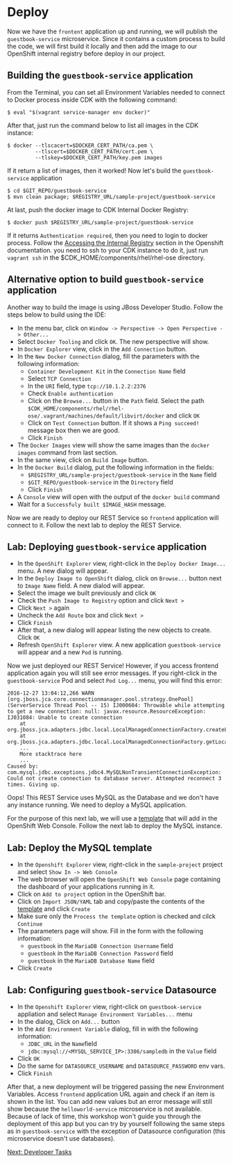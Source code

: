 Deploy
======
Now we have the `frontent` application up and running, we will publish the `guestbook-service` microservice. Since it contains a custom process to build the code, we will first build it locally and then add the image to our OpenShift internal registry before deploy in our project.

Building the `guestbook-service` application
--------------------------------------------
From the Terminal, you can set all Environment Variables needed to connect to Docker process inside CDK with the following command:
```
$ eval "$(vagrant service-manager env docker)"
```
After that, just run the command below to list all images in the CDK instance:
```
$ docker --tlscacert=$DOCKER_CERT_PATH/ca.pem \
         --tlscert=$DOCKER_CERT_PATH/cert.pem \
         --tlskey=$DOCKER_CERT_PATH/key.pem images
```
If it return a list of images, then it worked! Now let's build the `guestbook-service` application
```
$ cd $GIT_REPO/guestbook-service
$ mvn clean package; $REGISTRY_URL/sample-project/guestbook-service
```
At last, push the docker image to CDK Internal Docker Registry:
```
$ docker push $REGISTRY_URL/sample-project/guestbook-service
```
If it returns `Authentication required`, then you need to login to docker process. Follow the [Accessing the Internal Registry](https://docs.openshift.com/container-platform/3.3/dev_guide/managing_images.html#accessing-the-internal-registry) section in the Openshift documentation. you need to ssh to your CDK instance to do it, just run `vagrant ssh` in the $CDK_HOME/components/rhel/rhel-ose directory.

Alternative option to build `guestbook-service` application
-----------------------------------------------------------
Another way to build the image is using JBoss Developer Studio. Follow the steps below to build using the IDE:

* In the  menu bar, click on `Window -> Perspective -> Open Perspective -> Other...`
* Select `Docker Tooling` and click `OK`. The new perspective will show.
* In `Docker Explorer` view, click in the `Add Connection` button.
* In the `New Docker Connection` dialog, fill the parameters with the following information:
    * `Container Development Kit` in the `Connection Name` field
    * Select `TCP Connection`
    * In the `URI` field, type `tcp://10.1.2.2:2376`
    * Check `Enable authentication`
    * Click on the `Browse...` button in the `Path` field. Select the path `$CDK_HOME/components/rhel/rhel-ose/.vagrant/machines/default/libvirt/docker` and click `OK`
    * Click on `Test Connection` button. If it shows a `Ping succeed!` message box then we are good.
    * Click `Finish`
* The `Docker Images` view will show the same images than the `docker images` command from last section.
* In the same view, click on `Build Image` button.
* In the `Docker Build` dialog, put the following information in the fields:
    * `$REGISTRY_URL/sample-project/guestbook-service` in the `Name` field
    * `$GIT_REPO/guestbook-service` in the `Directory` field
    * Click `Finish`
* A `Console` view will open with the output of the `docker build` command
* Wait for a `Successfuly built $IMAGE_HASH` message.

Now we are ready to deploy our REST Service so `frontend` application will connect to it. Follow the next lab to deploy the REST Service.

Lab: Deploying `guestbook-service` application
----------------------------------------------
* In the `OpenShift Explorer` view, right-click in the `Deploy Docker Image...` menu. A new dialog will appear.
* In the `Deploy Image to OpenShift` dialog, click on `Browse...` button next to `Image Name` field. A new dialod will appear.
* Select the image we built previously and click `OK`
* Check the `Push Image to Registry` option and click `Next >`
* Click `Next >` again
* Uncheck the `Add Route` box and click `Next >`
* Click `Finish`
* After that, a new dialog will appear listing the new objects to create. Click `OK`
* Refresh `OpenShift Explorer` view. A new application `guestbook-service` will appear and a new `Pod` is running.

Now we just deployed our REST Service! However, if you access frontend application again you will still see error messages. If you right-click in the `guestbook-service` Pod and select `Pod Log...` menu, you will find this error:
```
2016-12-27 13:04:12,266 WARN  [org.jboss.jca.core.connectionmanager.pool.strategy.OnePool] (ServerService Thread Pool -- 15) IJ000604: Throwable while attempting to get a new connection: null: javax.resource.ResourceException: IJ031084: Unable to create connection
	at org.jboss.jca.adapters.jdbc.local.LocalManagedConnectionFactory.createLocalManagedConnection(LocalManagedConnectionFactory.java:343)
	at org.jboss.jca.adapters.jdbc.local.LocalManagedConnectionFactory.getLocalManagedConnection(LocalManagedConnectionFactory.java:350)
    ...
    More stacktrace here
    ...
Caused by: com.mysql.jdbc.exceptions.jdbc4.MySQLNonTransientConnectionException: Could not create connection to database server. Attempted reconnect 3 times. Giving up.
```
Oops! This REST Service uses MySQL as the Database and we don't have any instance running. We need to deploy a MySQL application.

For the purpose of this next lab, we will use a [template](https://raw.githubusercontent.com/openshift/openshift-ansible/master/roles/openshift_examples/files/examples/v1.4/db-templates/mariadb-ephemeral-template.json) that will add in the OpenShift Web Console. Follow the next lab to deploy the MySQL instance.

Lab: Deploy the MySQL template
------------------------------
* In the `Openshift Explorer` view, right-click in the `sample-project` project and select `Show In -> Web Console`
* The web browser will open the `OpenShift Web Console` page containing the dashboard of your applications running in it.
* Click on `Add to project` option in the OpenShift bar.
* Click on `Import JSON/YAML` tab and copy/paste the contents of the [template](https://raw.githubusercontent.com/openshift/openshift-ansible/master/roles/openshift_examples/files/examples/v1.4/db-templates/mariadb-ephemeral-template.json) and click `Create`
* Make sure only the `Process the template` option is checked and cilck `Continue`
* The parameters page will show. Fill in the form with the following information:
    * `guestbook` in the `MariaDB Connection Username` field
    * `guestbook` in the `MariaDB Connection Password` field
    * `guestbook` in the `MariaDB Database Name` field
* Click `Create`

Lab: Configuring `guestbook-service` Datasource
-----------------------------------------------
* In the `Openshift Explorer` view, right-click on `guestbook-service` appliation and select `Manage Environment Variables...` menu
* In the dialog, Click on `Add...` button
* In the `Add Environment Variable` dialog, fill in with the following information:
    * `JDBC_URL` in the `Name`field
    * `jdbc:mysql://<MYSQL_SERVICE_IP>:3306/sampledb` in the `Value` field
* Click `OK`
* Do the same for `DATASOURCE_USERNAME` and `DATASOURCE_PASSWORD` env vars.
* Click `Finish`

After that, a new deployment will be triggered passing the new Environment Variables. Access `frontend` application URL again and check if an item is shown in the list. You can add new values but an error message will still show because the `helloworld-service` microservice is not available. Because of lack of time, this workshop won't guide you through the deployment of this app but you can try by yourself following the same steps as in `guestbook-service` with the exception of Datasource configuration (this microservice doesn't use databases).

[Next: Developer Tasks](https://github.com/rimolive/openshift-development-workshop/blob/master/workshop/developer-tasks.md)